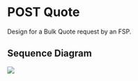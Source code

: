 # POST Quote

Design for a Bulk Quote request by an FSP.

## Sequence Diagram

![]("mojaloop-technical-overview/quoting-service/assets/diagrams/sequence/seq-post-bulk-quotes-2.2.0.plantuml")

